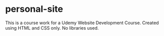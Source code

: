 # personal-site

This is a course work for a Udemy Website Development Course. Created using HTML and CSS only. No libraries used.
